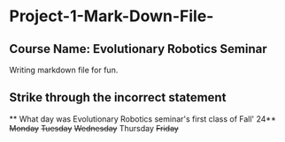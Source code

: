 # Project-1-Mark-Down-File-

## Course Name: Evolutionary Robotics Seminar 
Writing markdown file for fun.

## Strike through the incorrect statement 
** What day was Evolutionary Robotics seminar's first class of Fall' 24**
~~Monday~~
~~Tuesday~~
~~Wednesday~~ 
Thursday
~~Friday~~



